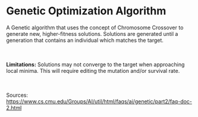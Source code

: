 <h1>Genetic Optimization Algorithm</h1>
A Genetic algorithm that uses the concept of Chromosome Crossover to generate new, higher-fitness solutions. Solutions are generated until a generation that contains an individual 
which matches the target.

<br></br>
**Limitations:** Solutions may not converge to the target when approaching local minima. This will require editing the mutation and/or survival rate.

<br></br>
Sources:
https://www.cs.cmu.edu/Groups/AI/util/html/faqs/ai/genetic/part2/faq-doc-2.html
